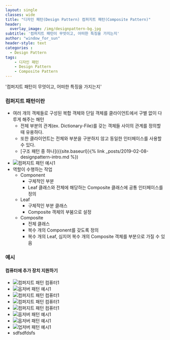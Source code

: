 ```yaml
--- 
layout: single
classes: wide
title: "디자인 패턴(Design Pattern) 컴퍼지트 패턴(Composite Pattern)"
header:
  overlay_image: /img/designpattern-bg.jpg
subtitle: '컴퍼지트 패턴이 무엇이고, 어떠한 특징을 가지는지'
author: "window_for_sun"
header-style: text
categories :
  - Design Pattern
tags:
    - 디자인 패턴
    - Design Pattern
    - Composite Pattern
---  
```


'컴퍼지트 패턴이 무엇이고, 어떠한 특징을 가지는지'

### 컴퍼지트 패턴이란
  - 여러 개의 객체들로 구성된 복합 객체와 단일 객체를 클라이언트에서 구별 없이 다루게 해주는 해턴
    - 전체 부분의 관계(ex. Dictionary-File)를 갖는 객체들 사이의 관계를 정의할 때 유용하다.
    - 또한 클라이언트는 전체와 부분을 구분하지 않고 동일한 인터페이스를 사용할 수 있다.
    - [구조 패턴 중 하나]({{site.baseurl}}{% link _posts/2019-02-08-designpattern-intro.md %})
  - ![컴퍼지트 패턴 예시1]({{site.baseurl}}/img/designpattern-composite-ex-1-classdiagram.png)
  - 역할이 수행하는 작업
    - Component
      - 구체적인 부분
      - Leaf 클래스와 전체에 해당하는 Composite 클래스에 공통 인터페이스를 정의
    - Leaf
      - 구체적인 부분 클래스
      - Composite 객체의 부붐으로 설정
    - Composite
      - 전체 클래스
      - 복수 개의 Component를 갖도록 정의
      - 복수 개의 Leaf, 심지어 복수 개의 Composite 객체를 부분으로 가질 수 있음
      
### 예시
#### 컴퓨터에 추가 장치 지원하기
- ![컴퍼지트 패턴 컴퓨터1]({{site.baseurl}}/img/designpattern-composite-computer-1-classdiagram.png)
- ![옵저버 패턴 예시1]({{site.baseurl}}/img/designpattern-observer-ex-1-classdiagram.png)
- ![컴퍼지트 패턴 컴퓨터1]({{site.baseurl}}/img/designpattern-composite-computer-1-classdiagram.png)
- ![컴퍼지트 패턴 컴퓨터1]({{site.baseurl}}/img/designpattern-composite-computer-1-classdiagram.png)
- ![컴퍼지트 패턴 컴퓨터1]({{site.baseurl}}/img/designpattern-composite-computer-1-classdiagram.png)
- ![옵저버 패턴 예시1]({{site.baseurl}}/img/designpattern-observer-ex-1-classdiagram.png)
- ![옵저버 패턴 예시1]({{site.baseurl}}/img/designpattern-observer-ex-1-classdiagram.png)
- ![업저버 패턴 예시1]({{site.baseurl}}/img/designpattern-observer-ex-1-classdiagram.png)
- sdfsdfdsfs